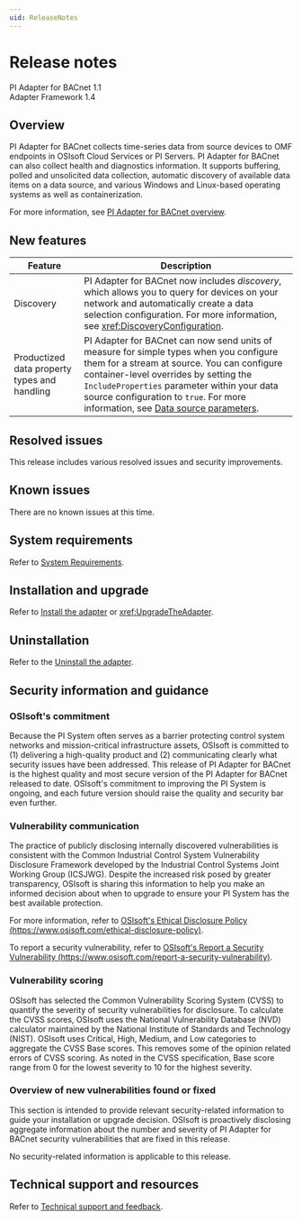 ```yaml
---
uid: ReleaseNotes
---
```

# Release notes

PI Adapter for BACnet 1.1<br/>
Adapter Framework 1.4

## Overview

PI Adapter for BACnet collects time-series data from source devices to OMF endpoints in OSIsoft Cloud Services or PI Servers. PI Adapter for BACnet can also collect health and diagnostics information. It supports buffering, polled and unsolicited data collection, automatic discovery of available data items on a data source, and various Windows and Linux-based operating systems as well as containerization.

For more information, see [PI Adapter for BACnet overview](xref:PIAdapterforBACnetOverview).

## New features

| Feature | Description |
|--|--|
| Discovery | PI Adapter for BACnet now includes _discovery_, which allows you to query for devices on your network and automatically create a data selection configuration. For more information, see <xref:DiscoveryConfiguration>. |
| Productized data property types and handling | PI Adapter for BACnet can now send units of measure for simple types when you configure them for a stream at source. You can configure container-level overrides by setting the `IncludeProperties` parameter within your data source configuration to `true`. For more information, see [Data source parameters](xref:PIAdapterforBACnetDataSourceConfiguration#data-source-parameters). |

## Resolved issues

This release includes various resolved issues and security improvements.

## Known issues

There are no known issues at this time.

## System requirements

Refer to [System Requirements](xref:SystemRequirements).

## Installation and upgrade

Refer to [Install the adapter](xref:InstallTheAdapter) or <xref:UpgradeTheAdapter>.

## Uninstallation

Refer to the [Uninstall the adapter](xref:UninstallTheAdapter).

## Security information and guidance

### OSIsoft's commitment

Because the PI System often serves as a barrier protecting control system networks and mission-critical infrastructure assets, OSIsoft is committed to (1) delivering a high-quality product and (2) communicating clearly what security issues have been addressed. This release of PI Adapter for BACnet is the highest quality and most secure version of the PI Adapter for BACnet released to date. OSIsoft's commitment to improving the PI System is ongoing, and each future version should raise the quality and security bar even further.

### Vulnerability communication

The practice of publicly disclosing internally discovered vulnerabilities is consistent with the Common Industrial Control System Vulnerability Disclosure Framework developed by the Industrial Control Systems Joint Working Group (ICSJWG). Despite the increased risk posed by greater transparency, OSIsoft is sharing this information to help you make an informed decision about when to upgrade to ensure your PI System has the best available protection.

For more information, refer to [OSIsoft's Ethical Disclosure Policy (https://www.osisoft.com/ethical-disclosure-policy)](https://www.osisoft.com/ethical-disclosure-policy).

To report a security vulnerability, refer to [OSIsoft's Report a Security Vulnerability (https://www.osisoft.com/report-a-security-vulnerability)](https://www.osisoft.com/report-a-security-vulnerability).

### Vulnerability scoring

OSIsoft has selected the Common Vulnerability Scoring System (CVSS) to quantify the severity of security vulnerabilities for disclosure. To calculate the CVSS scores, OSIsoft uses the National Vulnerability Database (NVD) calculator maintained by the National Institute of Standards and Technology (NIST).  OSIsoft uses Critical, High, Medium, and Low categories to aggregate the CVSS Base scores. This removes some of the opinion related errors of CVSS scoring.  As noted in the CVSS specification, Base score range from 0 for the lowest severity to 10 for the highest severity.

### Overview of new vulnerabilities found or fixed

This section is intended to provide relevant security-related information to guide your installation or upgrade decision. OSIsoft is proactively disclosing aggregate information about the number and severity of PI Adapter for BACnet security vulnerabilities that are fixed in this release.

No security-related information is applicable to this release.

## Technical support and resources

Refer to [Technical support and feedback](xref:TechnicalSupportAndFeedback).
